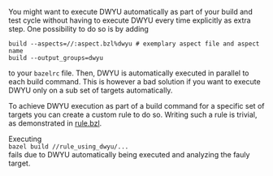 You might want to execute DWYU automatically as part of your build and test cycle without having to execute DWYU every time explicitly as extra step.
One possibility to do so is by adding

```
build --aspects=//:aspect.bzl%dwyu # exemplary aspect file and aspect name
build --output_groups=dwyu
```

to your `bazelrc` file.
Then, DWYU is automatically executed in parallel to each build command.
This is however a bad solution if you want to execute DWYU only on a sub set of targets automatically.

To achieve DWYU execution as part of a build command for a specific set of targets you can create a custom rule to do so.
Writing such a rule is trivial, as demonstrated in [rule.bzl](./rule.bzl).

Executing <br>
`bazel build //rule_using_dwyu/...` <br>
fails due to DWYU automatically being executed and analyzing the fauly target.
